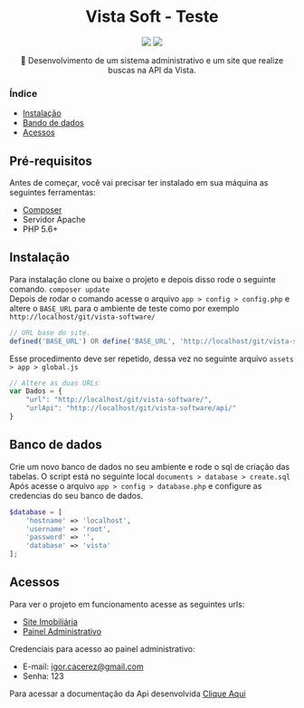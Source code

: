 <h1 align="center">Vista Soft - Teste</h1>

<p align="center">
    <img src="https://img.shields.io/static/v1?label=license&message=MIT&color=0d7bbd" />
    <img src="https://img.shields.io/static/v1?label=version&message=TESTE&color=0d7bbd" />
</p>



<p align="center">🚀 Desenvolvimento de um sistema administrativo e um site que realize buscas na API da Vista.</p>

<h3>Índice</h3>

<!--ts-->
* [Instalação](#instalação)
* [Bando de dados](#banco-de-dados)
* [Acessos](#acessos)
<!--te-->

## Pré-requisitos

Antes de começar, você vai precisar ter instalado em sua máquina as seguintes ferramentas:

- [Composer](https://getcomposer.org/)
- Servidor Apache
- PHP 5.6+


## Instalação

Para instalação clone ou baixe o projeto e depois disso rode o seguinte comando. ``composer update``
<br>Depois de rodar o comando acesse o arquivo ````app > config > config.php```` e altere o ````BASE_URL````  para o ambiente de teste como por exemplo ````http://localhost/git/vista-software/````


````php
// URL base do site.
defined('BASE_URL') OR define('BASE_URL', 'http://localhost/git/vista-software/');
````

Esse procedimento deve ser repetido, dessa vez no seguinte arquivo  ````assets > app > global.js````

````javascript
// Altere as duas URLs
var Dados = {
    "url": "http://localhost/git/vista-software/",
    "urlApi": "http://localhost/git/vista-software/api/"
}
````


## Banco de dados


Crie um novo banco de dados no seu ambiente e rode o sql de criação das tabelas. O script 
está no seguinte local ````documents > database > create.sql```` <br>
Após acesse o arquivo ````app > config > database.php```` e configure as credencias do seu banco de dados.

````php
$database = [
    'hostname' => 'localhost',
	'username' => 'root',
	'password' => '',
	'database' => 'vista'
];
````



## Acessos

Para ver o projeto em funcionamento acesse as seguintes urls: <br>
- [Site Imobiliária](https://woope.me/teste-vista/)
- [Painel Administrativo](https://woope.me/teste-vista/painel)

Credenciais para acesso ao painel administrativo: <br>

- E-mail: igor.cacerez@gmail.com
- Senha: 123

Para acessar a documentação da Api desenvolvida [Clique Aqui](https://documenter.getpostman.com/view/5411264/Tzm3ncnm)


